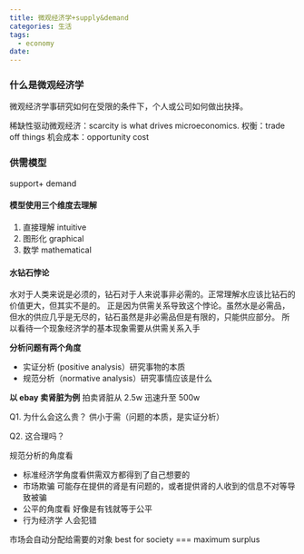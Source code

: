 ```yaml
---
title: 微观经济学+supply&demand
categories: 生活
tags:
  - economy
date: 
---
```


### 什么是微观经济学

微观经济学事研究如何在受限的条件下，个人或公司如何做出抉择。

稀缺性驱动微观经济：scarcity is what drives microeconomics.
权衡：trade off things
机会成本：opportunity cost

### 供需模型

support+ demand

#### 模型使用三个维度去理解

1. 直接理解 intuitive
2. 图形化 graphical
3. 数学 mathematical

#### 水钻石悖论

水对于人类来说是必须的，钻石对于人来说事非必需的。正常理解水应该比钻石的价值更大，但其实不是的。
正是因为供需关系导致这个悖论。虽然水是必需品，但水的供应几乎是无尽的，钻石虽然是非必需品但是有限的，只能供应部分。
所以看待一个现象经济学的基本现象需要从供需关系入手

**分析问题有两个角度**

- 实证分析 (positive analysis）研究事物的本质
- 规范分析（normative analysis）研究事情应该是什么

**以 ebay 卖肾脏为例** 拍卖肾脏从 2.5w 迅速升至 500w

Q1. 为什么会这么贵？
供小于需（问题的本质，是实证分析）

Q2. 这合理吗？

规范分析的角度看

- 标准经济学角度看供需双方都得到了自己想要的
- 市场欺骗 可能存在提供的肾是有问题的，或者提供肾的人收到的信息不对等导致被骗
- 公平的角度看 好像是有钱就等于公平
- 行为经济学 人会犯错

市场会自动分配给需要的对象
best for society === maximum surplus
